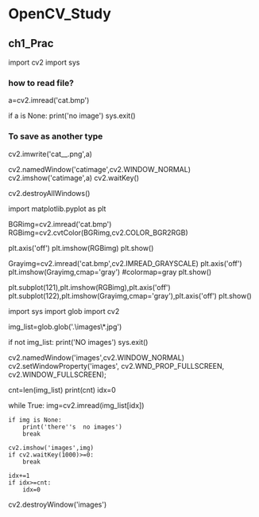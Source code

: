 # OpenCV_Study

## ch1_Prac

import cv2
import sys

### how to read file?
a=cv2.imread('cat.bmp')

if a is None:
    print('no image')
    sys.exit()
    
### To save as another type

cv2.imwrite('cat__.png',a)

cv2.namedWindow('catimage',cv2.WINDOW_NORMAL)
cv2.imshow('catimage',a)
cv2.waitKey()

cv2.destroyAllWindows()




import matplotlib.pyplot as plt

BGRimg=cv2.imread('cat.bmp')
RGBimg=cv2.cvtColor(BGRimg,cv2.COLOR_BGR2RGB)

plt.axis('off')
plt.imshow(RGBimg)
plt.show()

Grayimg=cv2.imread('cat.bmp',cv2.IMREAD_GRAYSCALE)
plt.axis('off')
plt.imshow(Grayimg,cmap='gray') #colormap=gray
plt.show()

plt.subplot(121),plt.imshow(RGBimg),plt.axis('off')
plt.subplot(122),plt.imshow(Grayimg,cmap='gray'),plt.axis('off')
plt.show()

import sys
import glob
import cv2

img_list=glob.glob('.\\images\\*.jpg')

if not img_list:
    print('NO images')
    sys.exit()

cv2.namedWindow('images',cv2.WINDOW_NORMAL)
cv2.setWindowProperty('images', cv2.WND_PROP_FULLSCREEN, cv2.WINDOW_FULLSCREEN);

cnt=len(img_list)
print(cnt)
idx=0

while True:
    img=cv2.imread(img_list[idx])

    if img is None:
        print('there''s  no images')
        break
    
    cv2.imshow('images',img)
    if cv2.waitKey(1000)>=0:
        break

    idx+=1
    if idx>=cnt:
        idx=0

cv2.destroyWindow('images')


    


